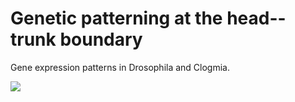 # Genetic patterning at the head--trunk boundary

Gene expression patterns in Drosophila and Clogmia.

![](./figure.png)
